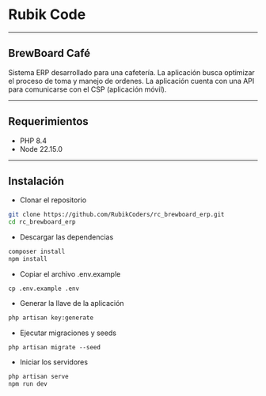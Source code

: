 # Rubik Code

---

## BrewBoard Café

Sistema ERP desarrollado para una cafetería. La aplicación busca optimizar el proceso de toma y manejo de ordenes. La
aplicación cuenta con una API para comunicarse con el CSP (aplicación móvil).

---

## Requerimientos

- PHP 8.4
- Node 22.15.0

---

## Instalación

- Clonar el repositorio

```bash
git clone https://github.com/RubikCoders/rc_brewboard_erp.git
cd rc_brewboard_erp
```

- Descargar las dependencias

```bash
composer install
npm install
```

- Copiar el archivo .env.example

```
cp .env.example .env
```

- Generar la llave de la aplicación
```bash
php artisan key:generate
```

- Ejecutar migraciones y seeds
```
php artisan migrate --seed
```

- Iniciar los servidores
```bash
php artisan serve
npm run dev
```
